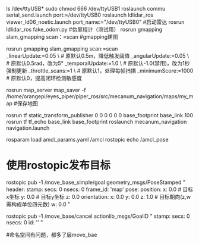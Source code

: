 ls /dev/ttyUSB*
sudo chmod 666 /dev/ttyUSB1
roslaunch commu serial_send.launch port:=/dev/ttyUSB0
roslaunch ldlidar_ros viewer_ld06_noetic.launch port_name:="/dev/ttyUSB0"  #启动雷达
rosrun ldlidar_ros fake_odom.py #伪里程计（测试用）
rosrun gmapping slam_gmapping scan：=scan #gmapping建图


rosrun gmapping slam_gmapping scan:=scan \
  _linearUpdate:=0.05 \       # 原默认0.5m，降低触发阈值
  _angularUpdate:=0.05 \     # 原默认0.5rad，改为5°
  _temporalUpdate:=1.0 \     # 原默认-1.0(禁用)，改为1秒强制更新
  _throttle_scans:=1 \       # 原默认1，处理每帧扫描
  _minimumScore:=1000        # 原默认0，提高闭环检测敏感度

rosrun map_server map_saver -f /home/orangepi/eyes_piper/piper_ros/src/mecanum_navigation/maps/my_map  #保存地图



rosrun tf static_transform_publisher 0 0 0 0 0 0 base_footprint base_link 100
rosrun tf tf_echo base_link base_footprint
roslaunch mecanum_navigation navigation.launch



rosparam load amcl_params.yaml /amcl
rostopic echo /amcl_pose
# 使用rostopic发布目标
rostopic pub -1 /move_base_simple/goal geometry_msgs/PoseStamped "
header:
  stamp:
    secs: 0
    nsecs: 0
  frame_id: 'map'
pose:
  position:
    x: 0.0  # 目标x坐标
    y: 0.0  # 目标y坐标
    z: 0.0
  orientation:
    x: 0.0
    y: 0.0
    z: 1.0  # 目标朝向(z,w需构成单位四元数)
    w: 0.0
"



rostopic pub -1 /move_base/cancel actionlib_msgs/GoalID "
stamp:
  secs: 0
  nsecs: 0
id: ''
"


#命名空间有问题，都多了层move_bae
